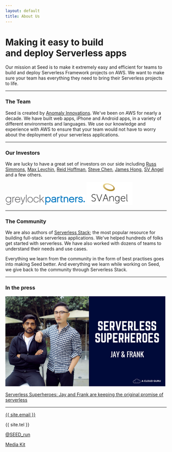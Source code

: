 ```yaml
---
layout: default
title: About Us
---
```


<div class="about">

  <div class="header">
    <h1 class="title">Making it easy to build<br /> and deploy Serverless apps</h1>
    <p>Our mission at Seed is to make it extremely easy and efficient for teams to build and deploy Serverless Framework projects on AWS. We want to make sure your team has everything they need to bring their Serverless projects to life.</p>
  </div>

  <hr />

  <div class="team">
    <h3>The Team</h3>
    <p>Seed is created by <a href="http://anoma.ly">Anomaly Innovations</a>. We've been on AWS for nearly a decade. We have built web apps, iPhone and Android apps, in a variety of different environments and languages. We use our knowledge and experience with AWS to ensure that your team would not have to worry about the deployment of your serverless applications.</p>
  </div>

  <hr />

  <div class="investors">
    <h3>Our Investors</h3>
    <p>We are lucky to have a great set of investors on our side including <a href="http://en.wikipedia.org/wiki/Russel_Simmons">Russ Simmons</a>, <a href="http://en.wikipedia.org/wiki/Max_Levchin">Max Levchin</a>, <a href="http://en.wikipedia.org/wiki/Reid_Hoffman">Reid Hoffman</a>, <a href="http://en.wikipedia.org/wiki/Steve_Chen_(YouTube)">Steve Chen</a>, <a href="http://en.wikipedia.org/wiki/James_Hong_%28entrepreneur%29">James Hong</a>, <a href="http://en.wikipedia.org/wiki/SV_Angel">SV Angel</a> and a few others.</p>
    <div class="logos">
      <a href="http://www.greylock.com"><img height="32" src="assets/about/greylock.png" /></a>
      <a href="https://svangel.com"><img width="144" src="assets/about/sv-angel.png" /></a>
    </div>
  </div>

  <hr />

  <div class="team">
    <h3>The Community</h3>
    <p>We are also authors of <a href="https://serverless-stack.com">Serverless Stack</a>; the most popular resource for building full-stack serverless applications. We've helped hundreds of folks get started with serverless. We have also worked with dozens of teams to understand their needs and use cases.</p>
    <p>Everything we learn from the community in the form of best practises goes into making Seed better. And everything we learn while working on Seed, we give back to the community through Serverless Stack.</p>
  </div>

  <hr />

  <div class="press">
    <h3>In the press</h3>
    <a href="https://read.acloud.guru/serverless-superheroes-jay-and-frank-are-keeping-the-original-promise-of-serverless-bb3a32f7b8f1">
      <img width="500" src="assets/about/cloud-guru.png" />
    </a>
    <p>
      <a href="https://read.acloud.guru/serverless-superheroes-jay-and-frank-are-keeping-the-original-promise-of-serverless-bb3a32f7b8f1">
        Serverless Superheroes: Jay and Frank are keeping the original promise of serverless
      </a>
    </p>
  </div>

  <hr />

  <div class="info">
    <p><a href="mailto:{{ site.email }}">{{ site.email }}</a></p>
    <p>{{ site.tel }}</p>
    <p><a href="{{ site.twitter }}">@SEED_run</a></p>
    <p><a href="https://s3.amazonaws.com/anomaly/Seed/Media+Kit.zip">Media Kit</a></p>
  </div>

</div>
